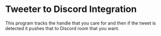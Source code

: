 # Tweeter to Discord Integration

This program tracks the handle that you care for and then if the tweet is detected it pushes that to Discord room that you want.

